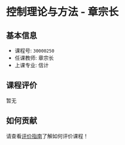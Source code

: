# 控制理论与方法 - 章宗长

## 基本信息

- 课程号: `30000250`
- 任课教师: 章宗长
- 上课专业: 信计

## 课程评价

暂无

## 如何贡献

请查看[评价指南](../how-to-comment.md)了解如何评价课程！
